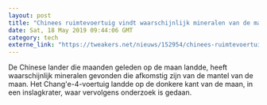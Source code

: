 ```yaml
---
layout: post
title: "Chinees ruimtevoertuig vindt waarschijnlijk mineralen van de maanmantel"
date: Sat, 18 May 2019 09:44:06 GMT
category: tech
externe_link: "https://tweakers.net/nieuws/152954/chinees-ruimtevoertuig-vindt-waarschijnlijk-mineralen-van-de-maanmantel.html"
---
```


De Chinese lander die maanden geleden op de maan landde, heeft waarschijnlijk mineralen gevonden die afkomstig zijn van de mantel van de maan. Het Chang'e-4-voertuig landde op de donkere kant van de maan, in een inslagkrater, waar vervolgens onderzoek is gedaan.<img src="http://feeds.feedburner.com/~r/tweakers/mixed/~4/rU3FG-jxbV0" height="1" width="1" alt=""/>
